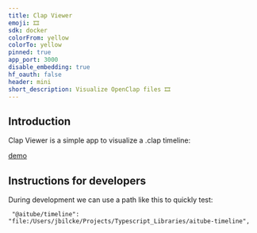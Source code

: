 ```yaml
---
title: Clap Viewer
emoji: 🎞️
sdk: docker
colorFrom: yellow
colorTo: yellow
pinned: true
app_port: 3000
disable_embedding: true
hf_oauth: false
header: mini
short_description: Visualize OpenClap files 🎞️
---
```


## Introduction

Clap Viewer is a simple app to visualize a .clap timeline:

[demo](https://jbilcke-hf-clap-viewer.hf.space/?clap=https://huggingface.co/spaces/jbilcke-hf/clap-viewer/resolve/main/public/samples/test.clap)

## Instructions for developers

During development we can use a path like this to quickly test:

```
 "@aitube/timeline": "file:/Users/jbilcke/Projects/Typescript_Libraries/aitube-timeline",
```
   


